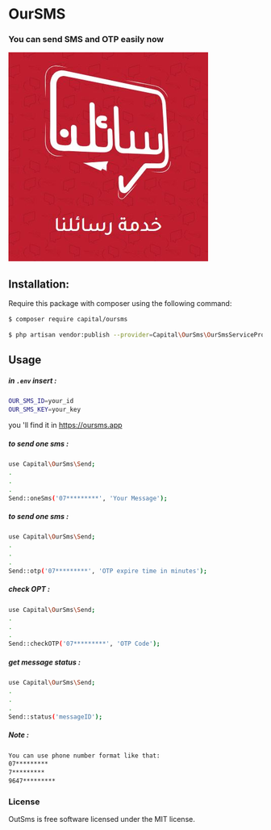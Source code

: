 # OurSMS
### You can send SMS and OTP easily now


![image](https://github.com/hussein4alaa/oursms/blob/main/oursms.jpg)


## Installation:
Require this package with composer using the following command:

```sh
$ composer require capital/oursms
```

```sh
$ php artisan vendor:publish --provider=Capital\OurSms\OurSmsServiceProvider 
```

## Usage
##### in `.env` insert :
```sh
OUR_SMS_ID=your_id
OUR_SMS_KEY=your_key
```
you 'll find it in https://oursms.app

##### to send one sms :
```sh
use Capital\OurSms\Send;
.
.
.
Send::oneSms('07*********', 'Your Message');
```


##### to send one sms :
```sh
use Capital\OurSms\Send;
.
.
.
Send::otp('07*********', 'OTP expire time in minutes');
```


##### check OPT :
```sh
use Capital\OurSms\Send;
.
.
.
Send::checkOTP('07*********', 'OTP Code');
```


##### get message status :
```sh
use Capital\OurSms\Send;
.
.
.
Send::status('messageID');
```




##### Note :
```sh
You can use phone number format like that:
07*********
7*********
9647*********
```
### License

OutSms is free software licensed under the MIT license.
